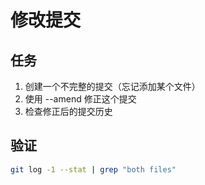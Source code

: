 # 修改提交

## 任务
1. 创建一个不完整的提交（忘记添加某个文件）
2. 使用 --amend 修正这个提交
3. 检查修正后的提交历史

## 验证
```bash
git log -1 --stat | grep "both files"
```
